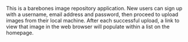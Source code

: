 This is a barebones image repository application. New users can sign up with a username, email
address and password, then proceed to upload images from their local machine. After each successful
upload, a link to view that image in the web browser will populate within a list on the homepage.
